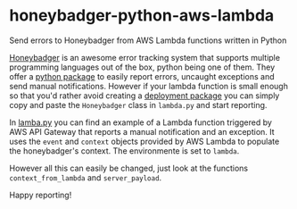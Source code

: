 # honeybadger-python-aws-lambda
Send errors to Honeybadger from AWS Lambda functions written in Python

[Honeybadger](https://www.honeybadger.io/) is an awesome error tracking system that supports multiple programming languages out of the box, python being one of them. They offer a [python package](https://github.com/honeybadger-io/honeybadger-python) to easily report errors, uncaught exceptions and send manual notifications. However if your lambda function is small enough so that you'd rather avoid creating a [deployment package](http://docs.aws.amazon.com/lambda/latest/dg/lambda-python-how-to-create-deployment-package.html) you can simply copy and paste the `Honeybadger` class in `lambda.py` and start reporting.

In [lamba.py](lambda.py) you can find an example of a Lambda function triggered by AWS API Gateway that reports a manual notification and an exception.
It uses the `event` and `context` objects provided by AWS Lambda to populate the honeybadger's context. The environmente is set to `lambda`.

However all this can easily be changed, just look at the functions `context_from_lambda` and `server_payload`.

Happy reporting!
